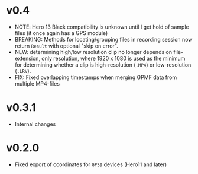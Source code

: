 # v0.4
- NOTE: Hero 13 Black compatibility is unknown until I get hold of sample files (it once again has a GPS module)
- BREAKING: Methods for locating/grouping files in recording session now return `Result` with optional "skip on error".
- NEW: determining high/low resolution clip no longer depends on file-extension, only resolution, where 1920 x 1080 is used as the minimum for determining whether a clip is high-resolution (`.MP4`) or low-resolution (`.LRV`).
- FIX: Fixed overlapping timestamps when merging GPMF data from multiple MP4-files

# v0.3.1
- Internal changes

# v0.2.0
- Fixed export of coordinates for `GPS9` devices (Hero11 and later)